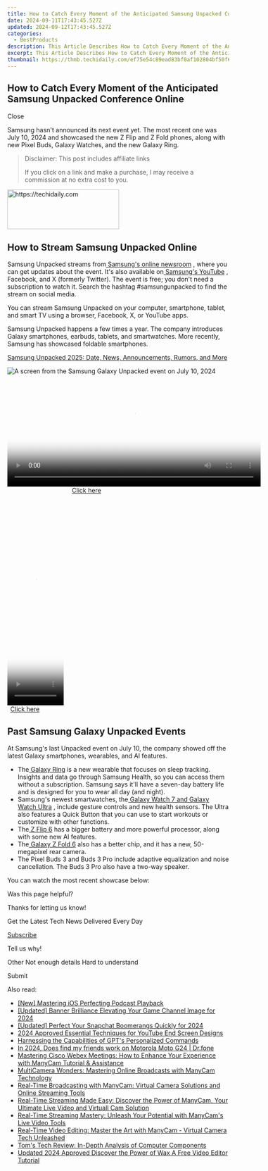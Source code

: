 ```yaml
---
title: How to Catch Every Moment of the Anticipated Samsung Unpacked Conference Online
date: 2024-09-11T17:43:45.527Z
updated: 2024-09-12T17:43:45.527Z
categories:
  - BestProducts
description: This Article Describes How to Catch Every Moment of the Anticipated Samsung Unpacked Conference Online
excerpt: This Article Describes How to Catch Every Moment of the Anticipated Samsung Unpacked Conference Online
thumbnail: https://thmb.techidaily.com/ef75e54c89ead83bf0af102804bf50f616e622b6f296003a4995fda9891371fd.jpg
---
```


## How to Catch Every Moment of the Anticipated Samsung Unpacked Conference Online

Close 

 Samsung hasn't announced its next event yet. The most recent one was July 10, 2024 and showcased the new Z Flip and Z Fold phones, along with new Pixel Buds, Galaxy Watches, and the new Galaxy Ring.

>  Disclaimer: This post includes affiliate links
>
>  If you click on a link and make a purchase, I may receive a commission at no extra cost to you.
>

<!-- affiliate ads begin -->
<a href="https://25home.pxf.io/c/5597632/2123473/16836" target="_top" id="2123473">
  <img src="//a.impactradius-go.com/display-ad/16836-2123473" border="0" alt="https://techidaily.com" width="254" height="90"/>
</a>
<img height="0" width="0" src="https://25home.pxf.io/i/5597632/2123473/16836" style="position:absolute;visibility:hidden;" border="0" />
<!-- affiliate ads end -->

##  How to Stream Samsung Unpacked Online

 Samsung Unpacked streams from[ Samsung's online newsroom](https://shop-links.co/link/?exclusive=1&publisher_slug=itechdaily19598&url=https%3A%2F%2Fnews.samsung.com%2Fglobal%2F) , where you can get updates about the event. It's also available on[ Samsung's YouTube](https://www.youtube.com/channel/UCWwgaK7x0%5FFR1goeSRazfsQ) , Facebook, and X (formerly Twitter). The event is free; you don't need a subscription to watch it. Search the hashtag #samsungunpacked to find the stream on social media.

 You can stream Samsung Unpacked on your computer, smartphone, tablet, and smart TV using a browser, Facebook, X, or YouTube apps.

 Samsung Unpacked happens a few times a year. The company introduces Galaxy smartphones, earbuds, tablets, and smartwatches. More recently, Samsung has showcased foldable smartphones.

[  Samsung Unpacked 2025: Date, News, Announcements, Rumors, and More ](https://www.lifewire.com/samsung-unpacked-news-and-rumors-5093153) 

![A screen from the Samsung Galaxy Unpacked event on July 10, 2024](https://www.lifewire.com/thmb/XYuYRmmyBuh7JBBQCzeX4n4R-ew=/1500x0/filters:no_upscale():max_bytes(150000):strip_icc():format(webp)/GalaxyEvent-90cdbed028e341bc84547ebe4591d18a.jpg) 

<!-- affiliate ads begin -->
<span id="1982459">
					<video width="576" height="240" style="cursor:pointer"
           poster="//a.impactradius-go.com/display-clicktoplayimage/1982459.png"
           onclick="if(!this.playClicked){this.play();this.setAttribute('controls',true);this.playClicked=true;}">
	   <source src="//a.impactradius-go.com/display-ad/22993-1982459">
	   <img src="//a.impactradius-go.com/display-clicktoplayimage/1982459.png" style="border: none; height: 100%; width: 100%; object-fit: contain">
	</video>
	<div style="width:360px;text-align:center"><a href="javascript:window.open(decodeURIComponent('https%3A%2F%2Fhomestyler.sjv.io%2Fc%2F5597632%2F1982459%2F22993'), '_blank');void(0);">Click here</a></div>
</span>
<img height="0" width="0" src="https://imp.pxf.io/i/5597632/1982459/22993" style="position:absolute;visibility:hidden;" border="0" />
<!-- affiliate ads end -->

<!-- affiliate ads begin -->
<span id="1975555">
					<video width="128" height="480" style="cursor:pointer"
           poster="//a.impactradius-go.com/display-clicktoplayimage/1975555.png"
           onclick="if(!this.playClicked){this.play();this.setAttribute('controls',true);this.playClicked=true;}">
	   <source src="//a.impactradius-go.com/display-ad/22993-1975555">
	   <img src="//a.impactradius-go.com/display-clicktoplayimage/1975555.png" style="border: none; height: 100%; width: 100%; object-fit: contain">
	</video>
	<div style="width:80px;text-align:center"><a href="javascript:window.open(decodeURIComponent('https%3A%2F%2Fhomestyler.sjv.io%2Fc%2F5597632%2F1975555%2F22993'), '_blank');void(0);">Click here</a></div>
</span>
<img height="0" width="0" src="https://imp.pxf.io/i/5597632/1975555/22993" style="position:absolute;visibility:hidden;" border="0" />
<!-- affiliate ads end -->

##  Past Samsung Galaxy Unpacked Events

 At Samsung's last Unpacked event on July 10, the company showed off the latest Galaxy smartphones, wearables, and AI features.

* The[ Galaxy Ring](https://www.lifewire.com/samsung-galaxy-ring-8431146) is a new wearable that focuses on sleep tracking. Insights and data go through Samsung Health, so you can access them without a subscription. Samsung says it'll have a seven-day battery life and is designed for you to wear all day (and night).
* Samsung's newest smartwatches, the[ Galaxy Watch 7 and Galaxy Watch Ultra](https://www.lifewire.com/samsung-galaxy-watch-7-8607182) , include gesture controls and new health sensors. The Ultra also features a Quick Button that you can use to start workouts or customize with other functions.
* The[ Z Flip 6](https://www.lifewire.com/samsung-galaxy-z-flip-6-8621840) has a bigger battery and more powerful processor, along with some new AI features.
* The[ Galaxy Z Fold 6](https://www.lifewire.com/galaxy-z-fold-6-8418354) also has a better chip, and it has a new, 50-megapixel rear camera.
* The Pixel Buds 3 and Buds 3 Pro include adaptive equalization and noise cancellation. The Buds 3 Pro also have a two-way speaker.

 You can watch the most recent showcase below:

Was this page helpful?

Thanks for letting us know!

 Get the Latest Tech News Delivered Every Day

[ Subscribe ](https://www.lifewire.com/#) 

Tell us why!

 Other  Not enough details  Hard to understand 

 Submit

<ins class="adsbygoogle"
     style="display:block"
     data-ad-format="autorelaxed"
     data-ad-client="ca-pub-7571918770474297"
     data-ad-slot="1223367746"></ins>

<ins class="adsbygoogle"
     style="display:block"
     data-ad-client="ca-pub-7571918770474297"
     data-ad-slot="8358498916"
     data-ad-format="auto"
     data-full-width-responsive="true"></ins>

<span class="atpl-alsoreadstyle">Also read:</span>
<div><ul>
<li><a href="https://extra-support.techidaily.com/new-mastering-ios-perfecting-podcast-playback/"><u>[New] Mastering iOS Perfecting Podcast Playback</u></a></li>
<li><a href="https://facebook-video-footage.techidaily.com/updated-banner-brilliance-elevating-your-game-channel-image-for-2024/"><u>[Updated] Banner Brilliance Elevating Your Game Channel Image for 2024</u></a></li>
<li><a href="https://snapchat-videos.techidaily.com/updated-perfect-your-snapchat-boomerangs-quickly-for-2024/"><u>[Updated] Perfect Your Snapchat Boomerangs Quickly for 2024</u></a></li>
<li><a href="https://youtube-tips.techidaily.com/approved-essential-techniques-for-youtube-end-screen-designs/"><u>2024 Approved Essential Techniques for YouTube End Screen Designs</u></a></li>
<li><a href="https://tech-revival.techidaily.com/harnessing-the-capabilities-of-gpts-personalized-commands/"><u>Harnessing the Capabilities of GPT's Personalized Commands</u></a></li>
<li><a href="https://location-social.techidaily.com/in-2024-does-find-my-friends-work-on-motorola-moto-g24-drfone-by-drfone-virtual-android/"><u>In 2024, Does find my friends work on Motorola Moto G24 | Dr.fone</u></a></li>
<li><a href="https://techtrends.techidaily.com/mastering-cisco-webex-meetings-how-to-enhance-your-experience-with-manycam-tutorial-and-assistance/"><u>Mastering Cisco Webex Meetings: How to Enhance Your Experience with ManyCam Tutorial & Assistance</u></a></li>
<li><a href="https://techtrends.techidaily.com/multicamera-wonders-mastering-online-broadcasts-with-manycam-technology/"><u>MultiCamera Wonders: Mastering Online Broadcasts with ManyCam Technology</u></a></li>
<li><a href="https://techtrends.techidaily.com/real-time-broadcasting-with-manycam-virtual-camera-solutions-and-online-streaming-tools/"><u>Real-Time Broadcasting with ManyCam: Virtual Camera Solutions and Online Streaming Tools</u></a></li>
<li><a href="https://techtrends.techidaily.com/real-time-streaming-made-easy-discover-the-power-of-manycam-your-ultimate-live-video-and-virtuall-cam-solution/"><u>Real-Time Streaming Made Easy: Discover the Power of ManyCam, Your Ultimate Live Video and Virtuall Cam Solution</u></a></li>
<li><a href="https://techtrends.techidaily.com/real-time-streaming-mastery-unleash-your-potential-with-manycams-live-video-tools/"><u>Real-Time Streaming Mastery: Unleash Your Potential with ManyCam's Live Video Tools</u></a></li>
<li><a href="https://techtrends.techidaily.com/real-time-video-editing-master-the-art-with-manycam-virtual-camera-tech-unleashed/"><u>Real-Time Video Editing: Master the Art with ManyCam - Virtual Camera Tech Unleashed</u></a></li>
<li><a href="https://hardware-reviews.techidaily.com/toms-tech-review-in-depth-analysis-of-computer-components/"><u>Tom's Tech Review: In-Depth Analysis of Computer Components</u></a></li>
<li><a href="https://smart-video-creator.techidaily.com/updated-2024-approved-discover-the-power-of-wax-a-free-video-editor-tutorial/"><u>Updated 2024 Approved Discover the Power of Wax A Free Video Editor Tutorial</u></a></li>
</ul></div>

